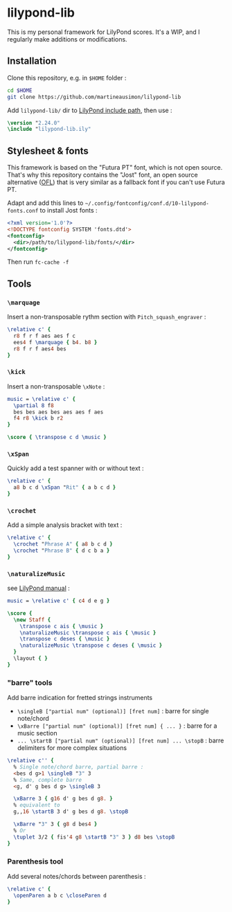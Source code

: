 # lilypond-lib

This is my personal framework for LilyPond scores. It's a WIP, and I regularly make additions or modifications.

## Installation

Clone this repository, e.g. in `$HOME` folder :

```bash
cd $HOME
git clone https://github.com/martineausimon/lilypond-lib
```

Add `lilypond-lib/` dir to [LilyPond include path](https://lilypond.org/doc/v2.24/Documentation/notation/including-lilypond-files), then use :

```lilypond
\version "2.24.0"
\include "lilypond-lib.ily"
```

## Stylesheet & fonts

This framework is based on the "Futura PT" font, which is not open source. That's why this repository contains the "Jost" font, an open source alternative ([OFL](https://scripts.sil.org/cms/scripts/page.php?site_id=nrsi&id=OFL)) that is very similar as a fallback font if you can't use Futura PT.

Adapt and add this lines to `~/.config/fontconfig/conf.d/10-lilypond-fonts.conf` to install Jost fonts :

```xml
<?xml version='1.0'?>
<!DOCTYPE fontconfig SYSTEM 'fonts.dtd'>
<fontconfig>
  <dir>/path/to/lilypond-lib/fonts/</dir>
</fontconfig>
```

Then run `fc-cache -f`

## Tools

### `\marquage`

Insert a non-transposable rythm section with `Pitch_squash_engraver` :

```lilypond
\relative c' {
  r8 f r f aes aes f c 
  ees4 f \marquage { b4. b8 }
  r8 f r f aes4 bes
}
```

### `\kick`

Insert a non-transposable `\xNote` :

```lilypond
music = \relative c' {
  \partial 8 f8
  bes bes aes bes aes aes f aes
  f4 r8 \kick b r2
}

\score { \transpose c d \music }
```

### `\xSpan`

Quickly add a test spanner with or without text :

```lilypond
\relative c' {
  a8 b c d \xSpan "Rit" { a b c d }
}
```

### `\crochet`

Add a simple analysis bracket with text :

```lilypond
\relative c' {
  \crochet "Phrase A" { a8 b c d }
  \crochet "Phrase B" { d c b a }
}
```

### `\naturalizeMusic`

see [LilyPond manual](https://lilypond.org/doc/v2.21/Documentation/notation/changing-multiple-pitches.fr.html) :

```lilypond
music = \relative c' { c4 d e g }

\score {
  \new Staff {
    \transpose c ais { \music }
    \naturalizeMusic \transpose c ais { \music }
    \transpose c deses { \music }
    \naturalizeMusic \transpose c deses { \music }
  }
  \layout { }
}
```

### "barre" tools

Add barre indication for fretted strings instruments

* `\singleB ["partial num" (optional)] [fret num]` : barre for single note/chord
* `\xBarre ["partial num" (optional)] [fret num] { ... }` : barre for a music section
* `... \startB ["partial num" (optional)] [fret num] ... \stopB` : barre delimiters for more complex situations


```lilypond
\relative c'' {
  % Single note/chord barre, partial barre :
  <bes d g>1 \singleB "3" 3
  % Same, complete barre
  <g, d' g bes d g> \singleB 3

  \xBarre 3 { g16 d' g bes d g8. } 
  % equivalent to
  g,,16 \startB 3 d' g bes d g8. \stopB

  \xBarre "3" 3 { g8 d bes4 }
  % Or
  \tuplet 3/2 { fis'4 g8 \startB "3" 3 } d8 bes \stopB
}
```

### Parenthesis tool

Add several notes/chords between parenthesis :

```lilypond
\relative c' {
  \openParen a b c \closeParen d
}
```
